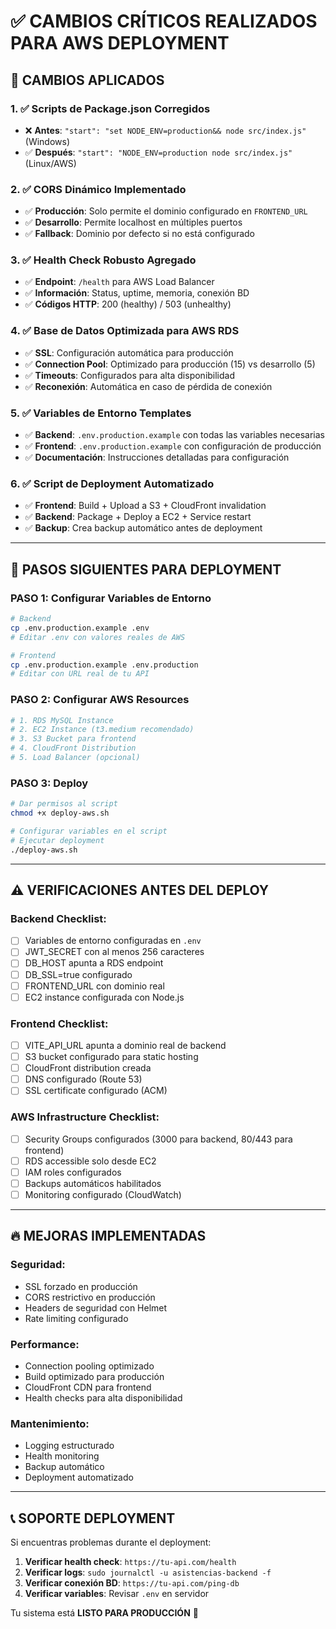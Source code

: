 # ✅ CAMBIOS CRÍTICOS REALIZADOS PARA AWS DEPLOYMENT

## 🔧 **CAMBIOS APLICADOS**

### 1. ✅ **Scripts de Package.json Corregidos**
- ❌ **Antes**: `"start": "set NODE_ENV=production&& node src/index.js"` (Windows)
- ✅ **Después**: `"start": "NODE_ENV=production node src/index.js"` (Linux/AWS)

### 2. ✅ **CORS Dinámico Implementado**
- ✅ **Producción**: Solo permite el dominio configurado en `FRONTEND_URL`
- ✅ **Desarrollo**: Permite localhost en múltiples puertos
- ✅ **Fallback**: Dominio por defecto si no está configurado

### 3. ✅ **Health Check Robusto Agregado**
- ✅ **Endpoint**: `/health` para AWS Load Balancer
- ✅ **Información**: Status, uptime, memoria, conexión BD
- ✅ **Códigos HTTP**: 200 (healthy) / 503 (unhealthy)

### 4. ✅ **Base de Datos Optimizada para AWS RDS**
- ✅ **SSL**: Configuración automática para producción
- ✅ **Connection Pool**: Optimizado para producción (15) vs desarrollo (5)
- ✅ **Timeouts**: Configurados para alta disponibilidad
- ✅ **Reconexión**: Automática en caso de pérdida de conexión

### 5. ✅ **Variables de Entorno Templates**
- ✅ **Backend**: `.env.production.example` con todas las variables necesarias
- ✅ **Frontend**: `.env.production.example` con configuración de producción
- ✅ **Documentación**: Instrucciones detalladas para configuración

### 6. ✅ **Script de Deployment Automatizado**
- ✅ **Frontend**: Build + Upload a S3 + CloudFront invalidation
- ✅ **Backend**: Package + Deploy a EC2 + Service restart
- ✅ **Backup**: Crea backup automático antes de deployment

---

## 🚀 **PASOS SIGUIENTES PARA DEPLOYMENT**

### **PASO 1: Configurar Variables de Entorno**
```bash
# Backend
cp .env.production.example .env
# Editar .env con valores reales de AWS

# Frontend  
cp .env.production.example .env.production
# Editar con URL real de tu API
```

### **PASO 2: Configurar AWS Resources**
```bash
# 1. RDS MySQL Instance
# 2. EC2 Instance (t3.medium recomendado)
# 3. S3 Bucket para frontend
# 4. CloudFront Distribution
# 5. Load Balancer (opcional)
```

### **PASO 3: Deploy**
```bash
# Dar permisos al script
chmod +x deploy-aws.sh

# Configurar variables en el script
# Ejecutar deployment
./deploy-aws.sh
```

---

## ⚠️ **VERIFICACIONES ANTES DEL DEPLOY**

### **Backend Checklist:**
- [ ] Variables de entorno configuradas en `.env`
- [ ] JWT_SECRET con al menos 256 caracteres
- [ ] DB_HOST apunta a RDS endpoint
- [ ] DB_SSL=true configurado
- [ ] FRONTEND_URL con dominio real
- [ ] EC2 instance configurada con Node.js

### **Frontend Checklist:**
- [ ] VITE_API_URL apunta a dominio real de backend
- [ ] S3 bucket configurado para static hosting
- [ ] CloudFront distribution creada
- [ ] DNS configurado (Route 53)
- [ ] SSL certificate configurado (ACM)

### **AWS Infrastructure Checklist:**
- [ ] Security Groups configurados (3000 para backend, 80/443 para frontend)
- [ ] RDS accessible solo desde EC2
- [ ] IAM roles configurados
- [ ] Backups automáticos habilitados
- [ ] Monitoring configurado (CloudWatch)

---

## 🔥 **MEJORAS IMPLEMENTADAS**

### **Seguridad:**
- SSL forzado en producción
- CORS restrictivo en producción
- Headers de seguridad con Helmet
- Rate limiting configurado

### **Performance:**
- Connection pooling optimizado
- Build optimizado para producción
- CloudFront CDN para frontend
- Health checks para alta disponibilidad

### **Mantenimiento:**
- Logging estructurado
- Health monitoring
- Backup automático
- Deployment automatizado

---

## 📞 **SOPORTE DEPLOYMENT**

Si encuentras problemas durante el deployment:

1. **Verificar health check**: `https://tu-api.com/health`
2. **Verificar logs**: `sudo journalctl -u asistencias-backend -f`
3. **Verificar conexión BD**: `https://tu-api.com/ping-db`
4. **Verificar variables**: Revisar `.env` en servidor

Tu sistema está **LISTO PARA PRODUCCIÓN** 🚀
